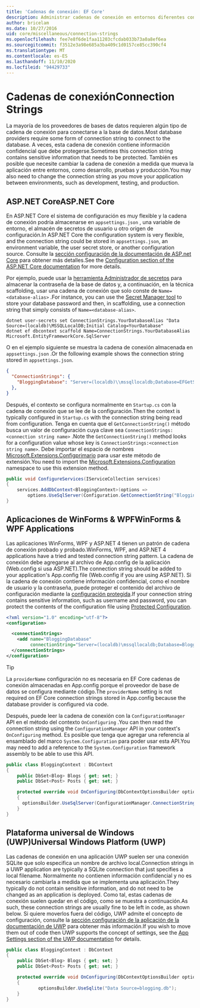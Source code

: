 ```yaml
---
title: 'Cadenas de conexión: EF Core'
description: Administrar cadenas de conexión en entornos diferentes con Entity Framework Core
author: bricelam
ms.date: 10/27/2016
uid: core/miscellaneous/connection-strings
ms.openlocfilehash: fee7e8f6de1faa11203cfcdab033b73a0a8ef6ea
ms.sourcegitcommit: f3512e3a98e685a3ba409c1d0157ce85cc390cf4
ms.translationtype: MT
ms.contentlocale: es-ES
ms.lasthandoff: 11/10/2020
ms.locfileid: "94429733"
---
```

# <a name="connection-strings"></a><span data-ttu-id="62235-103">Cadenas de conexión</span><span class="sxs-lookup"><span data-stu-id="62235-103">Connection Strings</span></span>

<span data-ttu-id="62235-104">La mayoría de los proveedores de bases de datos requieren algún tipo de cadena de conexión para conectarse a la base de datos.</span><span class="sxs-lookup"><span data-stu-id="62235-104">Most database providers require some form of connection string to connect to the database.</span></span> <span data-ttu-id="62235-105">A veces, esta cadena de conexión contiene información confidencial que debe protegerse.</span><span class="sxs-lookup"><span data-stu-id="62235-105">Sometimes this connection string contains sensitive information that needs to be protected.</span></span> <span data-ttu-id="62235-106">También es posible que necesite cambiar la cadena de conexión a medida que mueva la aplicación entre entornos, como desarrollo, pruebas y producción.</span><span class="sxs-lookup"><span data-stu-id="62235-106">You may also need to change the connection string as you move your application between environments, such as development, testing, and production.</span></span>

## <a name="aspnet-core"></a><span data-ttu-id="62235-107">ASP.NET Core</span><span class="sxs-lookup"><span data-stu-id="62235-107">ASP.NET Core</span></span>

<span data-ttu-id="62235-108">En ASP.NET Core el sistema de configuración es muy flexible y la cadena de conexión podría almacenarse en `appsettings.json` , una variable de entorno, el almacén de secretos de usuario u otro origen de configuración.</span><span class="sxs-lookup"><span data-stu-id="62235-108">In ASP.NET Core the configuration system is very flexible, and the connection string could be stored in `appsettings.json`, an environment variable, the user secret store, or another configuration source.</span></span> <span data-ttu-id="62235-109">Consulte la [sección configuración de la documentación de ASP.net Core](/aspnet/core/fundamentals/configuration) para obtener más detalles.</span><span class="sxs-lookup"><span data-stu-id="62235-109">See the [Configuration section of the ASP.NET Core documentation](/aspnet/core/fundamentals/configuration) for more details.</span></span>

<span data-ttu-id="62235-110">Por ejemplo, puede usar la [herramienta Administrador de secretos](/aspnet/core/security/app-secrets#secret-manager) para almacenar la contraseña de la base de datos y, a continuación, en la técnica scaffolding, usar una cadena de conexión que solo conste de `Name=<database-alias>` .</span><span class="sxs-lookup"><span data-stu-id="62235-110">For instance, you can use the [Secret Manager tool](/aspnet/core/security/app-secrets#secret-manager) to store your database password and then, in scaffolding, use a connection string that simply consists of `Name=<database-alias>`.</span></span>

```dotnetcli
dotnet user-secrets set ConnectionStrings.YourDatabaseAlias "Data Source=(localdb)\MSSQLLocalDB;Initial Catalog=YourDatabase"
dotnet ef dbcontext scaffold Name=ConnectionStrings.YourDatabaseAlias Microsoft.EntityFrameworkCore.SqlServer
```

<span data-ttu-id="62235-111">O en el ejemplo siguiente se muestra la cadena de conexión almacenada en `appsettings.json` .</span><span class="sxs-lookup"><span data-stu-id="62235-111">Or the following example shows the connection string stored in `appsettings.json`.</span></span>

```json
{
  "ConnectionStrings": {
    "BloggingDatabase": "Server=(localdb)\\mssqllocaldb;Database=EFGetStarted.ConsoleApp.NewDb;Trusted_Connection=True;"
  },
}
```

<span data-ttu-id="62235-112">Después, el contexto se configura normalmente en `Startup.cs` con la cadena de conexión que se lee de la configuración.</span><span class="sxs-lookup"><span data-stu-id="62235-112">Then the context is typically configured in `Startup.cs` with the connection string being read from configuration.</span></span> <span data-ttu-id="62235-113">Tenga en cuenta que el `GetConnectionString()` método busca un valor de configuración cuya clave sea `ConnectionStrings:<connection string name>` .</span><span class="sxs-lookup"><span data-stu-id="62235-113">Note the `GetConnectionString()` method looks for a configuration value whose key is `ConnectionStrings:<connection string name>`.</span></span> <span data-ttu-id="62235-114">Debe importar el espacio de nombres [Microsoft.Extensions.Configprimario](/dotnet/api/microsoft.extensions.configuration) para usar este método de extensión.</span><span class="sxs-lookup"><span data-stu-id="62235-114">You need to import the [Microsoft.Extensions.Configuration](/dotnet/api/microsoft.extensions.configuration) namespace to use this extension method.</span></span>

```csharp
public void ConfigureServices(IServiceCollection services)
{
    services.AddDbContext<BloggingContext>(options =>
        options.UseSqlServer(Configuration.GetConnectionString("BloggingDatabase")));
}
```

## <a name="winforms--wpf-applications"></a><span data-ttu-id="62235-115">Aplicaciones de WinForms & WPF</span><span class="sxs-lookup"><span data-stu-id="62235-115">WinForms & WPF Applications</span></span>

<span data-ttu-id="62235-116">Las aplicaciones WinForms, WPF y ASP.NET 4 tienen un patrón de cadena de conexión probado y probado.</span><span class="sxs-lookup"><span data-stu-id="62235-116">WinForms, WPF, and ASP.NET 4 applications have a tried and tested connection string pattern.</span></span> <span data-ttu-id="62235-117">La cadena de conexión debe agregarse al archivo de App.config de la aplicación (Web.config si usa ASP.NET).</span><span class="sxs-lookup"><span data-stu-id="62235-117">The connection string should be added to your application's App.config file (Web.config if you are using ASP.NET).</span></span> <span data-ttu-id="62235-118">Si la cadena de conexión contiene información confidencial, como el nombre de usuario y la contraseña, puede proteger el contenido del archivo de configuración mediante la [configuración protegida](/dotnet/framework/data/adonet/connection-strings-and-configuration-files#encrypting-configuration-file-sections-using-protected-configuration).</span><span class="sxs-lookup"><span data-stu-id="62235-118">If your connection string contains sensitive information, such as username and password, you can protect the contents of the configuration file using [Protected Configuration](/dotnet/framework/data/adonet/connection-strings-and-configuration-files#encrypting-configuration-file-sections-using-protected-configuration).</span></span>

```xml
<?xml version="1.0" encoding="utf-8"?>
<configuration>

  <connectionStrings>
    <add name="BloggingDatabase"
         connectionString="Server=(localdb)\mssqllocaldb;Database=Blogging;Trusted_Connection=True;" />
  </connectionStrings>
</configuration>
```

> [!TIP]
> <span data-ttu-id="62235-119">La `providerName` configuración no es necesaria en EF Core cadenas de conexión almacenadas en App.config porque el proveedor de base de datos se configura mediante código.</span><span class="sxs-lookup"><span data-stu-id="62235-119">The `providerName` setting is not required on EF Core connection strings stored in App.config because the database provider is configured via code.</span></span>

<span data-ttu-id="62235-120">Después, puede leer la cadena de conexión con la `ConfigurationManager` API en el método del contexto `OnConfiguring` .</span><span class="sxs-lookup"><span data-stu-id="62235-120">You can then read the connection string using the `ConfigurationManager` API in your context's `OnConfiguring` method.</span></span> <span data-ttu-id="62235-121">Es posible que tenga que agregar una referencia al ensamblado del marco `System.Configuration` para poder usar esta API.</span><span class="sxs-lookup"><span data-stu-id="62235-121">You may need to add a reference to the `System.Configuration` framework assembly to be able to use this API.</span></span>

```csharp
public class BloggingContext : DbContext
{
    public DbSet<Blog> Blogs { get; set; }
    public DbSet<Post> Posts { get; set; }

    protected override void OnConfiguring(DbContextOptionsBuilder optionsBuilder)
    {
      optionsBuilder.UseSqlServer(ConfigurationManager.ConnectionStrings["BloggingDatabase"].ConnectionString);
    }
}
```

## <a name="universal-windows-platform-uwp"></a><span data-ttu-id="62235-122">Plataforma universal de Windows (UWP)</span><span class="sxs-lookup"><span data-stu-id="62235-122">Universal Windows Platform (UWP)</span></span>

<span data-ttu-id="62235-123">Las cadenas de conexión en una aplicación UWP suelen ser una conexión SQLite que solo especifica un nombre de archivo local.</span><span class="sxs-lookup"><span data-stu-id="62235-123">Connection strings in a UWP application are typically a SQLite connection that just specifies a local filename.</span></span> <span data-ttu-id="62235-124">Normalmente no contienen información confidencial y no es necesario cambiarla a medida que se implementa una aplicación.</span><span class="sxs-lookup"><span data-stu-id="62235-124">They typically do not contain sensitive information, and do not need to be changed as an application is deployed.</span></span> <span data-ttu-id="62235-125">Como tal, estas cadenas de conexión suelen quedar en el código, como se muestra a continuación.</span><span class="sxs-lookup"><span data-stu-id="62235-125">As such, these connection strings are usually fine to be left in code, as shown below.</span></span> <span data-ttu-id="62235-126">Si quiere moverlos fuera del código, UWP admite el concepto de configuración, consulte la [sección configuración de la aplicación de la documentación de UWP](/windows/uwp/app-settings/store-and-retrieve-app-data) para obtener más información.</span><span class="sxs-lookup"><span data-stu-id="62235-126">If you wish to move them out of code then UWP supports the concept of settings, see the [App Settings section of the UWP documentation](/windows/uwp/app-settings/store-and-retrieve-app-data) for details.</span></span>

```csharp
public class BloggingContext : DbContext
{
    public DbSet<Blog> Blogs { get; set; }
    public DbSet<Post> Posts { get; set; }

    protected override void OnConfiguring(DbContextOptionsBuilder optionsBuilder)
    {
            optionsBuilder.UseSqlite("Data Source=blogging.db");
    }
}
```
